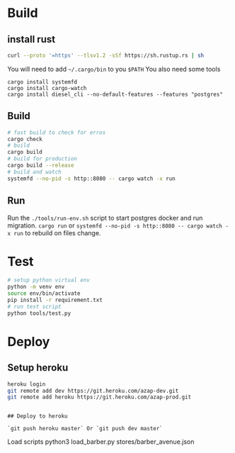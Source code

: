# Build

## install rust

```bash
curl --proto '=https' --tlsv1.2 -sSf https://sh.rustup.rs | sh
```

You will need to add `~/.cargo/bin` to you `$PATH`
You also need some tools

```
cargo install systemfd
cargo install cargo-watch
cargo install diesel_cli --no-default-features --features "postgres"
```

## Build

```bash
# fast build to check for erros
cargo check
# build
cargo build
# build for production
cargo build --release
# build and watch
systemfd --no-pid -s http::8080 -- cargo watch -x run
```

## Run

Run the `./tools/run-env.sh` script to start postgres docker and run migration.
`cargo run` or `systemfd --no-pid -s http::8080 -- cargo watch -x run` to rebuild on files change.

# Test

```bash
# setup python virtual env
python -m venv env
source env/bin/activate
pip install -r requirement.txt
# run test script
python tools/test.py
```

# Deploy

## Setup heroku

```bash
heroku login
git remote add dev https://git.heroku.com/azap-dev.git
git remote add heroku https://git.heroku.com/azap-prod.git
```

```

## Deploy to heroku

`git push heroku master` Or `git push dev master`
```

Load scripts
python3 load_barber.py stores/barber_avenue.json 
